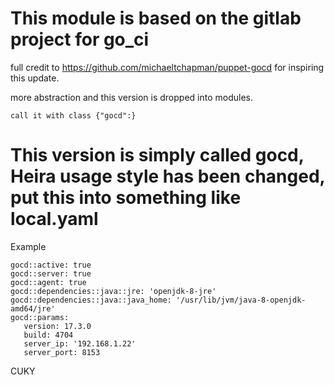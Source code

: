 # This module is based on the gitlab project for go_ci

full credit to https://github.com/michaeltchapman/puppet-gocd for inspiring this update.

more abstraction and this version is dropped into modules. 

```
call it with class {"gocd":}
```
# This version is simply called gocd, Heira usage style has been changed, put this into something like local.yaml
Example 
```
gocd::active: true
gocd::server: true
gocd::agent: true
gocd::dependencies::java::jre: 'openjdk-8-jre'
gocd::dependencies::java::java_home: '/usr/lib/jvm/java-8-openjdk-amd64/jre'
gocd::params:
   version: 17.3.0
   build: 4704
   server_ip: '192.168.1.22'
   server_port: 8153

```

CUKY
